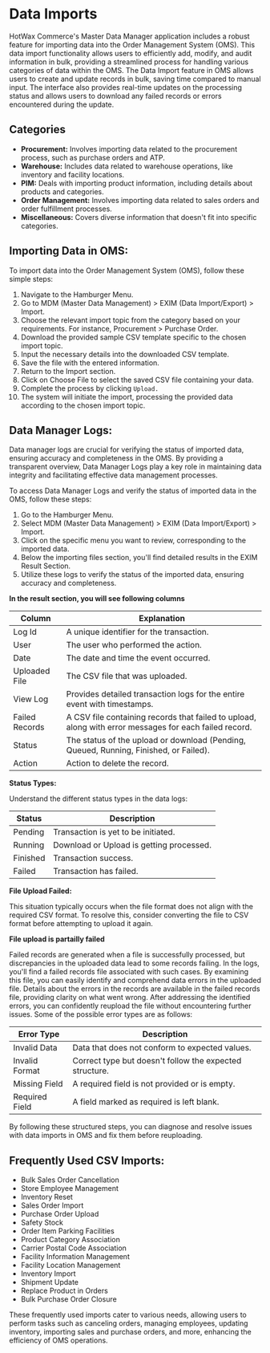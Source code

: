 # Data Imports

HotWax Commerce's Master Data Manager application includes a robust feature for importing data into the Order Management System (OMS). This data import functionality allows users to efficiently add, modify, and audit information in bulk, providing a streamlined process for handling various categories of data within the OMS. The Data Import feature in OMS allows users to create and update records in bulk, saving time compared to manual input. The interface also provides real-time updates on the processing status and allows users to download any failed records or errors encountered during the update.

## Categories

   - **Procurement:** Involves importing data related to the procurement process, such as purchase orders and ATP.
   - **Warehouse:** Includes data related to warehouse operations, like inventory and facility locations.
   - **PIM:** Deals with importing product information, including details about products and categories.
   - **Order Management:** Involves importing data related to sales orders and order fulfillment processes.
   - **Miscellaneous:** Covers diverse information that doesn't fit into specific categories.

## Importing Data in OMS:

To import data into the Order Management System (OMS), follow these simple steps:

1. Navigate to the Hamburger Menu.
2. Go to MDM (Master Data Management) > EXIM (Data Import/Export) > Import.
3. Choose the relevant import topic from the category based on your requirements. For instance, Procurement > Purchase Order.
4. Download the provided sample CSV template specific to the chosen import topic.
5. Input the necessary details into the downloaded CSV template.
6. Save the file with the entered information.
7. Return to the Import section.
8. Click on Choose File to select the saved CSV file containing your data.
9. Complete the process by clicking `Upload.`
10. The system will initiate the import, processing the provided data according to the chosen import topic.

## Data Manager Logs:

Data manager logs are crucial for verifying the status of imported data, ensuring accuracy and completeness in the OMS. By providing a transparent overview, Data Manager Logs play a key role in maintaining data integrity and facilitating effective data management processes.

To access Data Manager Logs and verify the status of imported data in the OMS, follow these steps:

1. Go to the Hamburger Menu.
2. Select MDM (Master Data Management) > EXIM (Data Import/Export) > Import.
3. Click on the specific menu you want to review, corresponding to the imported data.
4. Below the importing files section, you'll find detailed results in the EXIM Result Section.
5. Utilize these logs to verify the status of the imported data, ensuring accuracy and completeness.

**In the result section, you will see following columns**

| Column          | Explanation                                           |
|------------------|-------------------------------------------------------|
| Log Id           | A unique identifier for the transaction.              |
| User             | The user who performed the action.                    |
| Date             | The date and time the event occurred.                  |
| Uploaded File    | The CSV file that was uploaded.                       |
| View Log         | Provides detailed transaction logs for the entire event with timestamps. |
| Failed Records   | A CSV file containing records that failed to upload, along with error messages for each failed record. |
| Status           | The status of the upload or download (Pending, Queued, Running, Finished, or Failed). |
| Action           | Action to delete the record.                           |


**Status Types:**

Understand the different status types in the data logs:

| Status   | Description                               |
|----------|-------------------------------------------|
| Pending  | Transaction is yet to be initiated.       |
| Running  | Download or Upload is getting processed.  |
| Finished | Transaction success.                      |
| Failed   | Transaction has failed.                   |


**File Upload Failed:**

This situation typically occurs when the file format does not align with the required CSV format. To resolve this, consider converting the file to CSV format before attempting to upload it again.


**File upload is partailly failed**

Failed records are generated when a file is successfully processed, but discrepancies in the uploaded data lead to some records failing. In the logs, you'll find a failed records file associated with such cases. By examining this file, you can easily identify and comprehend data errors in the uploaded file. Details about the errors in the records are available in the failed records file, providing clarity on what went wrong. After addressing the identified errors, you can confidently reupload the file without encountering further issues. Some of the possible error types are as follows: 

| Error Type        | Description                                            |
|-------------------|--------------------------------------------------------|
| Invalid Data      | Data that does not conform to expected values.          |
| Invalid Format    | Correct type but doesn't follow the expected structure. |
| Missing Field     | A required field is not provided or is empty.           |
| Required Field    | A field marked as required is left blank.               |


By following these structured steps, you can diagnose and resolve issues with data imports in OMS and fix them before reuploading.


## Frequently Used CSV Imports:
- Bulk Sales Order Cancellation
- Store Employee Management
- Inventory Reset
- Sales Order Import
- Purchase Order Upload
- Safety Stock
- Order Item Parking Facilities
- Product Category Association
- Carrier Postal Code Association
- Facility Information Management
- Facility Location Management
- Inventory Import
- Shipment Update
- Replace Product in Orders
- Bulk Purchase Order Closure

These frequently used imports cater to various needs, allowing users to perform tasks such as canceling orders, managing employees, updating inventory, importing sales and purchase orders, and more, enhancing the efficiency of OMS operations.
